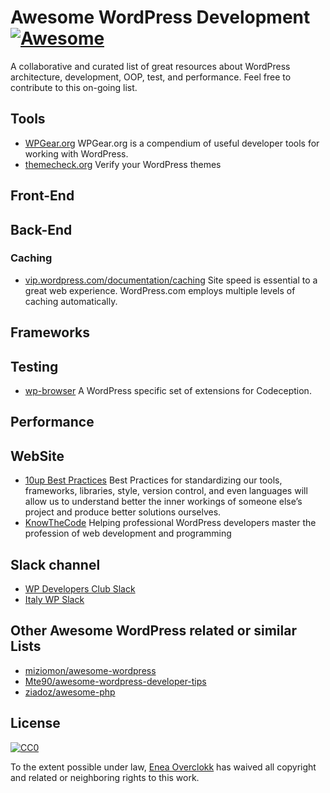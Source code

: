# Awesome WordPress Development [![Awesome](https://cdn.rawgit.com/sindresorhus/awesome/d7305f38d29fed78fa85652e3a63e154dd8e8829/media/badge.svg)](https://github.com/sindresorhus/awesome)
A collaborative and curated list of great resources about WordPress architecture, development, OOP, test, and performance. Feel free to contribute to this on-going list.


## Tools

* [WPGear.org](http://wpgear.org/) WPGear.org is a compendium of useful developer tools for working with WordPress.
* [themecheck.org](http://themecheck.org/) Verify your WordPress themes

## Front-End

## Back-End

### Caching

* [vip.wordpress.com/documentation/caching](https://vip.wordpress.com/documentation/caching/) Site speed is essential to a great web experience. WordPress.com employs multiple levels of caching automatically.

## Frameworks

## Testing

* [wp-browser](https://github.com/lucatume/wp-browser) A WordPress specific set of extensions for Codeception.

## Performance

## WebSite

* [10up Best Practices](https://10up.github.io/Engineering-Best-Practices/) Best Practices for standardizing our tools, frameworks, libraries, style, version control, and even languages will allow us to understand better the inner workings of someone else’s project and produce better solutions ourselves.
* [KnowTheCode](https://knowthecode.io/) Helping professional WordPress developers master
the profession of web development and programming

## Slack channel

* [WP Developers Club Slack](https://wpdevelopersclub.slack.com/messages)
* [Italy WP Slack](https://italia-wp-community.slack.com/messages/dev)

## Other Awesome WordPress related or similar Lists

* [miziomon/awesome-wordpress](https://github.com/miziomon/awesome-wordpress)
* [Mte90/awesome-wordpress-developer-tips](https://github.com/Mte90/awesome-wordpress-developer-tips)
* [ziadoz/awesome-php](https://github.com/ziadoz/awesome-php)

## License

[![CC0](https://i.creativecommons.org/p/zero/1.0/88x31.png)](https://creativecommons.org/publicdomain/zero/1.0/)

To the extent possible under law, [Enea Overclokk](http://www.overclokk.net) has waived all copyright and related or neighboring rights to this work.